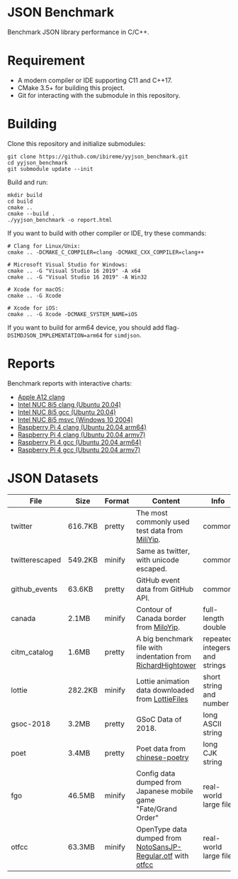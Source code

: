 # JSON Benchmark

Benchmark JSON library performance in C/C++.

# Requirement

- A modern compiler or IDE supporting C11 and C++17.
- CMake 3.5+ for building this project.
- Git for interacting with the submodule in this repository.

# Building

Clone this repository and initialize submodules:
```shell
git clone https://github.com/ibireme/yyjson_benchmark.git
cd yyjson_benchmark
git submodule update --init
```

Build and run:
```shell
mkdir build
cd build
cmake ..
cmake --build .
./yyjson_benchmark -o report.html
```

If you want to build with other compiler or IDE, try these commands:
```shell
# Clang for Linux/Unix:
cmake .. -DCMAKE_C_COMPILER=clang -DCMAKE_CXX_COMPILER=clang++

# Microsoft Visual Studio for Windows:
cmake .. -G "Visual Studio 16 2019" -A x64
cmake .. -G "Visual Studio 16 2019" -A Win32

# Xcode for macOS:
cmake .. -G Xcode

# Xcode for iOS:
cmake .. -G Xcode -DCMAKE_SYSTEM_NAME=iOS
```

If you want to build for arm64 device, you should add flag`-DSIMDJSON_IMPLEMENTATION=arm64` for `simdjson`.

# Reports
Benchmark reports with interactive charts:
* [Apple A12 clang](https://ibireme.github.io/yyjson_benchmark/reports/Apple_A12_clang.html)
* [Intel NUC 8i5 clang (Ubuntu 20.04)](https://ibireme.github.io/yyjson_benchmark/reports/Intel_NUC_8i5_clang.html)
* [Intel NUC 8i5 gcc (Ubuntu 20.04)](https://ibireme.github.io/yyjson_benchmark/reports/Intel_NUC_8i5_gcc.html)
* [Intel NUC 8i5 msvc (Windows 10 2004)](https://ibireme.github.io/yyjson_benchmark/reports/Intel_NUC_8i5_msvc.html)
* [Raspberry Pi 4 clang (Ubuntu 20.04 arm64)](https://ibireme.github.io/yyjson_benchmark/reports/Raspberry_Pi_4_arm64_clang.html)
* [Raspberry Pi 4 clang (Ubuntu 20.04 armv7)](https://ibireme.github.io/yyjson_benchmark/reports/Raspberry_Pi_4_armv7_clang.html)
* [Raspberry Pi 4 gcc (Ubuntu 20.04 arm64)](https://ibireme.github.io/yyjson_benchmark/reports/Raspberry_Pi_4_arm64_gcc.html)
* [Raspberry Pi 4 gcc (Ubuntu 20.04 armv7)](https://ibireme.github.io/yyjson_benchmark/reports/Raspberry_Pi_4_armv7_gcc.html)


# JSON Datasets

|File|Size|Format|Content|Info|
|---|---|---|---|---|
|twitter|616.7KB|pretty|The most commonly used test data from [MiliYip](https://github.com/miloyip/nativejson-benchmark).|common|
|twitterescaped|549.2KB|minify|Same as twitter, with unicode escaped.|common|
|github_events|63.6KB|pretty|GitHub event data from GitHub API.|common|
|canada|2.1MB|minify|Contour of Canada border from [MiloYip](https://github.com/miloyip/nativejson-benchmark).|full-length double|
|citm_catalog|1.6MB|pretty|A big benchmark file with indentation from [RichardHightower](https://github.com/RichardHightower/json-parsers-benchmark)|repeated integers<br/> and strings|
|lottie|282.2KB|minify|Lottie animation data downloaded from [LottieFiles](https://lottiefiles.com/29-motorcycle)|short string and number|
|gsoc-2018|3.2MB|pretty|GSoC Data of 2018.|long ASCII string|
|poet|3.4MB|pretty|Poet data from [chinese-poetry](https://github.com/chinese-poetry/chinese-poetry)|long CJK string|
|fgo|46.5MB|minify|Config data dumped from Japanese mobile game "Fate/Grand Order"|real-world large file|
|otfcc|63.3MB|minify|OpenType data dumped from [NotoSansJP-Regular.otf](https://www.google.com/get/noto/help/cjk/) with [otfcc](https://github.com/caryll/otfcc)|real-world large file|


